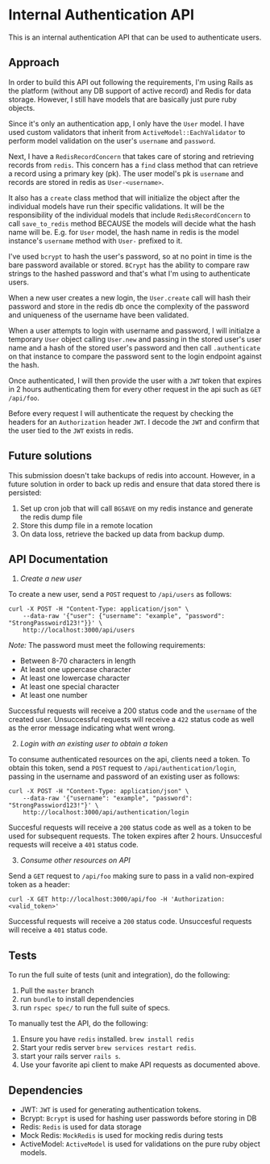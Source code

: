 # Internal Authentication API

This is an internal authentication API that can be used to authenticate users.

## Approach

In order to build this API out following the requirements, I'm using Rails as the platform (without any DB support of active record) and Redis for data storage. However, I still have models that are basically just pure ruby objects.

Since it's only an authentication app, I only have the `User` model. I have used custom validators that inherit from `ActiveModel::EachValidator` to perform model validation on the user's `username` and `password`.

Next, I have a `RedisRecordConcern` that takes care of storing and retrieving records from `redis`. This concern has a `find` class method that can retrieve a record using a primary key (pk). The user model's pk is `username` and records are stored in redis as `User-<username>`. 

It also has a `create` class method that will initialize the object after the individual models have run their specific validations. It will be the responsibility of the individual models that include `RedisRecordConcern` to call `save_to_redis` method BECAUSE the models will decide what the hash name will be. E.g. for `User` model, the hash name in redis is the model instance's `username` method with `User-` prefixed to it.

I've used `bcrypt` to hash the user's password, so at no point in time is the bare password available or stored. `BCrypt` has the ability to compare raw strings to the hashed password and that's what I'm using to authenticate users.

When a new user creates a new login, the `User.create` call will hash their password and store in the redis db once the complexity of the password and uniqueness of the username have been validated.

When a user attempts to login with username and password, I will initialze a temporary `User` object calling `User.new` and passing in the stored user's user name and a hash of the stored user's password and then call `.authenticate` on that instance to compare the password sent to the login endpoint against the hash.

Once authenticated, I will then provide the user with a `JWT` token that expires in 2 hours authenticating them for every other request in the api such as `GET /api/foo`.

Before every request I will authenticate the request by checking the headers for an `Authorization` header `JWT`. I decode the `JWT` and confirm that the user tied to the `JWT` exists in redis.

## Future solutions

This submission doesn't take backups of redis into account. However, in a future solution in order to back up redis and ensure that data stored there is persisted:

1. Set up cron job that will call `BGSAVE` on my redis instance and generate the redis dump file
2. Store this dump file in a remote location
3. On data loss, retrieve the backed up data from backup dump.


## API Documentation

1. *Create a new user*

To create a new user, send a `POST` request to `/api/users` as follows:

```
curl -X POST -H "Content-Type: application/json" \
    --data-raw '{"user": {"username": "example", "password": "StrongPasswoird123!"}}' \
    http://localhost:3000/api/users
```

*Note:* The password must meet the following requirements:
- Between 8-70 characters in length
- At least one uppercase character
- At least one lowercase character
- At least one special character
- At least one number

Successful requests will receive a 200 status code and the `username` of the created user. Unsuccessful requests will receive a `422` status code as well as the error message indicating what went wrong.

2. *Login with an existing user to obtain a token*

To consume authenticated resources on the api, clients need a token. To obtain this token, send a `POST` request to `/api/authentication/login`, passing in the username and password of an existing user as follows:

```
curl -X POST -H "Content-Type: application/json" \
    --data-raw '{"username": "example", "password": "StrongPasswiord123!"}' \
    http://localhost:3000/api/authentication/login
```

Succesful requests will receive a `200` status code as well as a token to be used for subsequent requests. The token expires after 2 hours. Unsuccesful requests will receive a `401` status code.

3. *Consume other resources on API*

Send a `GET` request to `/api/foo` making sure to pass in a valid non-expired token as a header:

```
curl -X GET http://localhost:3000/api/foo -H 'Authorization:<valid_token>'
```

Successful requests will receive a `200` status code. Unsuccesful requests will receive a `401` status code.


## Tests

To run the full suite of tests (unit and integration), do the following:

1. Pull the `master` branch
2. run `bundle` to install dependencies
3. run `rspec spec/` to run the full suite of specs.

To manually test the API, do the following:

1. Ensure you have `redis` installed. `brew install redis`
2. Start your redis server `brew services restart redis`.
3. start your rails server `rails s`.
4. Use your favorite api client to make API requests as documented above.


## Dependencies

- JWT: `JWT` is used for generating authentication tokens.
- Bcrypt: `Bcrypt` is used for hashing user passwords before storing in DB
- Redis: `Redis` is used for data storage
- Mock Redis: `MockRedis` is used for mocking redis during tests
- ActiveModel: `ActiveModel` is used for validations on the pure ruby object models.
